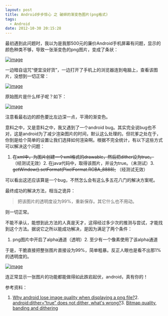 ```yaml
---
layout: post
title: Android步步惊心 之 破碎的渐变色图片(png格式)
tags:
  - Android
date: 2012-10-30 20:15:28
---
```


最初遇到此问题时，我以为是我那500元的廉价Android手机屏幕有问题，显示的颜色种类不够，导致一张渐变色的png图片，变成了条状：

[![image](http://freewind.me/wp-content/uploads/2012/10/image_thumb5.png "image")](http://freewind.me/wp-content/uploads/2012/10/image4.png)

一边暗自诅咒“便宜没好货”，一边打开了手机上的浏览器连到电脑上，查看该图片，没想到一切正常：

[![image](http://freewind.me/wp-content/uploads/2012/10/image_thumb6.png "image")](http://freewind.me/wp-content/uploads/2012/10/image5.png)

原始图片是什么样子呢？如下：

[![image](http://freewind.me/wp-content/uploads/2012/10/image_thumb7.png "image")](http://freewind.me/wp-content/uploads/2012/10/image6.png)

注意看最右边的颜色要比左边深一点，平滑的渐变色。

意料之中，又是意料之中，我又遇到了一个android bug。其实完全说bug也不对，这是android为了减少渲染图片的时间，默认这么处理的。但坑爹之处在于，你到是给个简单的设置让我们选择如何渲染啊。根据不完全统计，有以下这些方式可以解决这个问题：

1.  <strike>在xml中，为图片创建一个xml格式的drawable，然后把dither设为true。</strike> （经测试无效）2.  在java代码中，取得该图片，并设为true。（未测试）3.  <strike>getWindow().setFormat(PixelFormat.RGBA_8888);</strike> （经测试无效）

可以看出这还应该算是一个bug，不然怎么会有这么多五花八门的解决方案呢。

最终成功的解决方法，相当之诡异：

> 把该图片的透明度设为99%，重新保存。其它什么也不用动。

则一切正常。

不能不承认，能想到此方法的人真是天才，这得经过多少次的推测与尝试，才能找到这个方法。据说它之所以能成功解决，是因为满足了两个条件：

1.  png图片中开启了alpha通道（透明）2.  至少有一个像素使用了该alpha通道

于是，干脆直接把整张图片直接设为99%，简单粗暴。反正人眼也是看不出那1%的透明度的。

[![image](http://freewind.me/wp-content/uploads/2012/10/image_thumb8.png "image")](http://freewind.me/wp-content/uploads/2012/10/image7.png)

连正常显示一张图片的功能都能做得如此跌宕起伏，android，真有你的！

参考资料：

1.  [Why android lose image quality when displaying a png file?](http://stackoverflow.com/questions/13137735/why-android-lose-image-quality-when-displaying-a-png-file/13138028#13138028)2.  [android:dither=“true” does not dither, what's wrong?](http://stackoverflow.com/questions/4769885/androiddither-true-does-not-dither-whats-wrong)3.  [Bitmap quality, banding and dithering](http://www.curious-creature.org/2010/12/08/bitmap-quality-banding-and-dithering/)